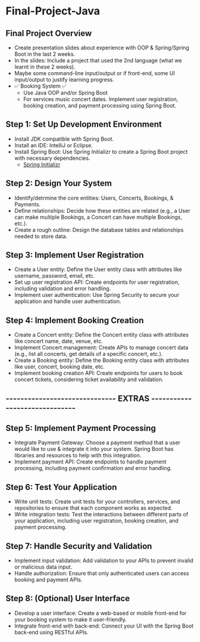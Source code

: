 # Final-Project-Java

## Final Project Overview
- Create presentation slides about experience with OOP & Spring/Spring Boot in the last 2 weeks.
- In the slides: Include a project that used the 2nd language (what we learnt in these 2 weeks).
- Maybe some command-line input/output or if front-end, some UI input/output to justify learning progress.
- ✅ Booking System ✅
  - Use Java OOP and/or Spring Boot
  - For services music concert dates. Implement user registration, booking creation, and payment processing using Spring Boot.
 
## Step 1: Set Up Development Environment
- Install JDK compatible with Spring Boot.
- Install an IDE: IntelliJ or Eclipse.
- Install Spring Boot: Use Spring Initializr to create a Spring Boot project with necessary dependencies.
  - [Spring Initializr](https://start.spring.io/)

## Step 2: Design Your System
- Identify/detrmine the core entities: Users, Concerts, Bookings, & Payments.
- Define relationships: Decide how these entities are related (e.g., a User can make multiple Bookings, a Concert can have multiple Bookings, etc.).
- Create a rough outline: Design the database tables and relationships needed to store data.

## Step 3: Implement User Registration
- Create a User entity: Define the User entity class with attributes like username, password, email, etc.
- Set up user registration API: Create endpoints for user registration, including validation and error handling.
- Implement user authentication: Use Spring Security to secure your application and handle user authentication.

## Step 4: Implement Booking Creation
- Create a Concert entity: Define the Concert entity class with attributes like concert name, date, venue, etc.
- Implement Concert management: Create APIs to manage concert data (e.g., list all concerts, get details of a specific concert, etc.).
- Create a Booking entity: Define the Booking entity class with attributes like user, concert, booking date, etc.
- Implement booking creation API: Create endpoints for users to book concert tickets, considering ticket availability and validation.

##
## ------------------------------ EXTRAS ------------------------------

## Step 5: Implement Payment Processing
- Integrate Payment Gateway: Choose a payment method that a user would like to use & integrate it into your system. Spring Boot has libraries and resources to help with this integration.
- Implement payment API: Create endpoints to handle payment processing, including payment confirmation and error handling.

## Step 6: Test Your Application
- Write unit tests: Create unit tests for your controllers, services, and repositories to ensure that each component works as expected.
- Write integration tests: Test the interactions between different parts of your application, including user registration, booking creation, and payment processing.

## Step 7: Handle Security and Validation
- Implement input validation: Add validation to your APIs to prevent invalid or malicious data input.
- Handle authorization: Ensure that only authenticated users can access booking and payment APIs.

## Step 8: (Optional) User Interface
- Develop a user interface: Create a web-based or mobile front-end for your booking system to make it user-friendly.
- Integrate front-end with back-end: Connect your UI with the Spring Boot back-end using RESTful APIs.
